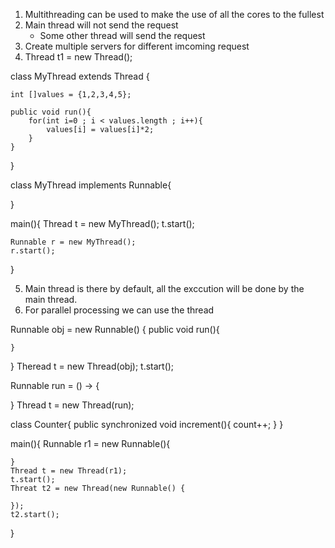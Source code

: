 1) Multithreading can be used to make the use of all the cores to the fullest
2) Main thread will not send the request
    - Some other thread will send the request
3) Create multiple servers for different imcoming request
4) Thread t1 = new Thread();

<!-- Code Below for how to implement the thread-->

class MyThread extends Thread {
    
    int []values = {1,2,3,4,5};

    public void run(){
        for(int i=0 ; i < values.length ; i++){
            values[i] = values[i]*2;
        }
    }

}

class MyThread implements Runnable{

}

main(){
    Thread t = new MyThread();
    t.start();

    Runnable r = new MyThread();
    r.start();
}


5) Main thread is there by default, all the exccution will be done by the main thread.
6) For parallel processing we can use the thread 

Runnable obj = new Runnable() {
    public void run(){

    }
}
Theread t = new Thread(obj);
t.start();

Runnable run = () -> {

}
Thread t = new Thread(run);

<!-- Synchronization meaning-->
class Counter{
    public synchronized void increment(){
        count++;
    }
}

main(){
    Runnable r1 = new Runnable(){

    }
    Thread t = new Thread(r1);
    t.start();
    Threat t2 = new Thread(new Runnable() {

    });
    t2.start();
}